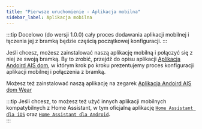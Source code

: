 ```yaml
---
title: "Pierwsze uruchomienie - Aplikacja mobilna"
sidebar_label: Aplikacja mobilna
---
```


:::tip
Docelowo (do wersji 1.0.0) cały proces dodawania aplikacji mobilnej i łączenia jej z bramką będzie częścią początkowej konfiguracji.
:::

Jeśli chcesz, możesz zainstalować naszą aplikację mobilną i połączyć się z niej ze swoją bramką.
By to zrobić, przejdź do opisu aplikacji [Aplikacja Andoird AIS dom](/docs/ais_app_android_dom), w którym krok po kroku prezentujemy proces konfiguracji aplikacji mobilnej i połączenia z bramką.

Możesz też zainstalować naszą aplikację na zegarek [Aplikacja Andoird AIS dom Wear](/docs/ais_app_android_dom_wear)


:::tip
Jeśli chcesz, to możesz też użyć innych aplikacji mobilnych kompatybilnych z Home Assistant, w tym oficjalną aplikację [`Home Assistant dla iOS`](https://apps.apple.com/us/app/home-assistant/id1099568401) oraz [`Home Assistant dla Android`](https://play.google.com/store/apps/details?id=io.homeassistant.companion.android).  
:::
